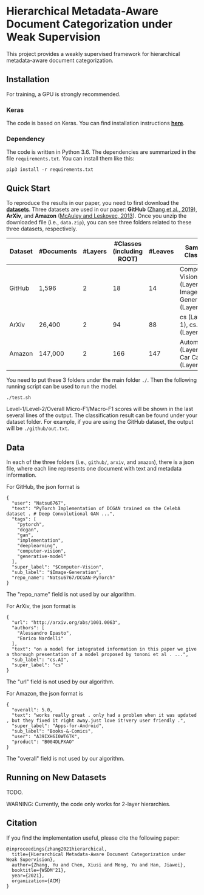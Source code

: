 # Hierarchical Metadata-Aware Document Categorization under Weak Supervision
This project provides a weakly supervised framework for hierarchical metadata-aware document categorization.

## Installation
For training, a GPU is strongly recommended.

### Keras
The code is based on Keras. You can find installation instructions [**here**](https://keras.io/#installation).

### Dependency
The code is written in Python 3.6. The dependencies are summarized in the file ```requirements.txt```. You can install them like this:

```
pip3 install -r requirements.txt
```

## Quick Start
To reproduce the results in our paper, you need to first download the [**datasets**](https://drive.google.com/file/d/170Vm8LywO0jDpwjNnPIzIj2kuCClZ21k/view?usp=sharing). Three datasets are used in our paper: **GitHub** ([Zhang et al., 2019](https://arxiv.org/abs/1910.07115)), **ArXiv**, and **Amazon** ([McAuley and Leskovec, 2013](https://dl.acm.org/doi/10.1145/2507157.2507163)). Once you unzip the downloaded file (i.e., ```data.zip```), you can see three folders related to these three datasets, respectively. 

| Dataset | #Documents | #Layers | #Classes (including ROOT) | #Leaves | Sample Classes |
| ------- |------------| ------- | ------------------------- | ------- | -------------- |
| GitHub  | 1,596      | 2       | 18                        | 14      | Computer Vision (Layer-1), Image Generation (Layer-2)|
| ArXiv   | 26,400     | 2       | 94                        | 88      | cs (Layer-1), cs.AI (Layer-2)|
| Amazon  | 147,000    | 2       | 166                       | 147     | Automotive (Layer-1), Car Care (Layer-2)|

You need to put these 3 folders under the main folder ```./```. Then the following running script can be used to run the model.

```
./test.sh
```

Level-1/Level-2/Overall Micro-F1/Macro-F1 scores will be shown in the last several lines of the output. The classification result can be found under your dataset folder. For example, if you are using the GitHub dataset, the output will be ```./github/out.txt```.

## Data
In each of the three folders (i.e., ```github/```, ```arxiv```, and ```amazon```), there is a json file, where each line represents one document with text and metadata information.

For GitHub, the json format is
```
{
  "user": "Natsu6767",
  "text": "PyTorch Implementation of DCGAN trained on the CelebA dataset . # Deep Convolutional GAN ...",
  "tags": [
    "pytorch",
    "dcgan",
    "gan",
    "implementation",
    "deeplearning",
    "computer-vision",
    "generative-model"
  ],
  "super_label": "$Computer-Vision",
  "sub_label": "$Image-Generation",
  "repo_name": "Natsu6767/DCGAN-PyTorch"
}
```
The "repo_name" field is not used by our algorithm.

For ArXiv, the json format is
```
{
  "url": "http://arxiv.org/abs/1001.0063",
  "authors": [
    "Alessandro Epasto",
    "Enrico Nardelli"
  ],
  "text": "on a model for integrated information in this paper we give a thorough presentation of a model proposed by tononi et al . ...",
  "sub_label": "cs.AI",
  "super_label": "cs"
}
```
The "url" field is not used by our algorithm.

For Amazon, the json format is
```
{
  "overall": 5.0,
  "text": "works really great . only had a problem when it was updated , but they fixed it right away.just love it!very user friendly .",
  "super_label": "Apps-for-Android",
  "sub_label": "Books-&-Comics",
  "user": "A39IXH6I0WT6TK",
  "product": "B004DLPXAO"
}
```
The "overall" field is not used by our algorithm.

## Running on New Datasets
TODO.

WARNING: Currently, the code only works for 2-layer hierarchies.

## Citation
If you find the implementation useful, please cite the following paper:
```
@inproceedings{zhang2021hierarchical,
  title={Hierarchical Metadata-Aware Document Categorization under Weak Supervision},
  author={Zhang, Yu and Chen, Xiusi and Meng, Yu and Han, Jiawei},
  booktitle={WSDM'21},
  year={2021},
  organization={ACM}
}
```
